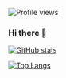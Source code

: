 <!--
**lucasdessy/lucasdessy** is a ✨ _special_ ✨ repository because its `README.md` (this file) appears on your GitHub profile.

Here are some ideas to get you started:

- 🔭 I’m currently working on ...
- 🌱 I’m currently learning ...
- 👯 I’m looking to collaborate on ...
- 🤔 I’m looking for help with ...
- 💬 Ask me about ...
- 📫 How to reach me: ...
- 😄 Pronouns: ...
- ⚡ Fun fact: ...
-->
![Profile views](https://gpvc.arturio.dev/lucasdessy)
### Hi there 👋

[![GitHub stats](https://github-readme-stats.vercel.app/api?username=lucasdessy&show_icons=true&theme=dracula)](https://github.com/lucasdessy)

[![Top Langs](https://github-readme-stats.vercel.app/api/top-langs/?username=lucasdessy&theme=dracula)](https://github.com/lucasdessy)

